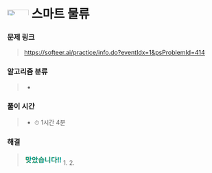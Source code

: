 # <img src="https://softeer.ai/images/common/logo.png" width=50 height=20> 스마트 물류

### 문제 링크
> https://softeer.ai/practice/info.do?eventIdx=1&psProblemId=414

### 알고리즘 분류
>- 

### 풀이 시간
>- ⏱ 1시간 4분

### 해결
> ![good](../../../Img/good.png)
>1. 
>2. 
